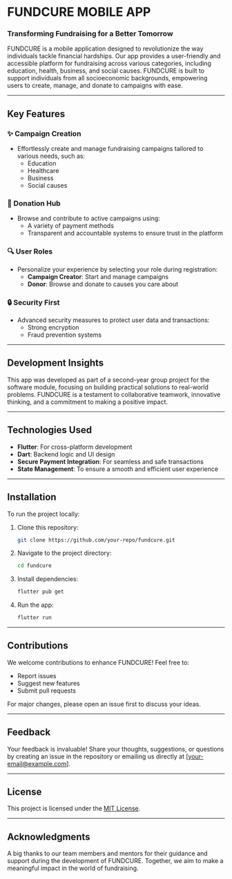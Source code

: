 # FUNDCURE MOBILE APP

### Transforming Fundraising for a Better Tomorrow

FUNDCURE is a mobile application designed to revolutionize the way individuals tackle financial hardships. Our app provides a user-friendly and accessible platform for fundraising across various categories, including education, health, business, and social causes. FUNDCURE is built to support individuals from all socioeconomic backgrounds, empowering users to create, manage, and donate to campaigns with ease.

---

## Key Features

### ✨ Campaign Creation
- Effortlessly create and manage fundraising campaigns tailored to various needs, such as:
  - Education
  - Healthcare
  - Business
  - Social causes

### 💸 Donation Hub
- Browse and contribute to active campaigns using:
  - A variety of payment methods
  - Transparent and accountable systems to ensure trust in the platform

### 🔍 User Roles
- Personalize your experience by selecting your role during registration:
  - **Campaign Creator**: Start and manage campaigns
  - **Donor**: Browse and donate to causes you care about

### 🔒 Security First
- Advanced security measures to protect user data and transactions:
  - Strong encryption
  - Fraud prevention systems

---

## Development Insights

This app was developed as part of a second-year group project for the software module, focusing on building practical solutions to real-world problems. FUNDCURE is a testament to collaborative teamwork, innovative thinking, and a commitment to making a positive impact.

---

## Technologies Used
- **Flutter**: For cross-platform development
- **Dart**: Backend logic and UI design
- **Secure Payment Integration**: For seamless and safe transactions
- **State Management**: To ensure a smooth and efficient user experience

---

## Installation

To run the project locally:

1. Clone this repository:
   ```bash
   git clone https://github.com/your-repo/fundcure.git
   ```

2. Navigate to the project directory:
   ```bash
   cd fundcure
   ```

3. Install dependencies:
   ```bash
   flutter pub get
   ```

4. Run the app:
   ```bash
   flutter run
   ```

---

## Contributions

We welcome contributions to enhance FUNDCURE! Feel free to:
- Report issues
- Suggest new features
- Submit pull requests

For major changes, please open an issue first to discuss your ideas.

---

## Feedback

Your feedback is invaluable! Share your thoughts, suggestions, or questions by creating an issue in the repository or emailing us directly at [your-email@example.com].

---

## License

This project is licensed under the [MIT License](LICENSE).

---

## Acknowledgments

A big thanks to our team members and mentors for their guidance and support during the development of FUNDCURE. Together, we aim to make a meaningful impact in the world of fundraising.

